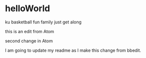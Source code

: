 # helloWorld
ku basketball
fun family
just get along

this is an edit from Atom

second change in Atom


I am going to update my readme as I make this change from bbedit.